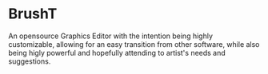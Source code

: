 # BrushT

An opensource Graphics Editor with the intention being highly customizable, allowing for an easy transition from other software, while also being higly powerful and hopefully attending to artist's needs and suggestions.
